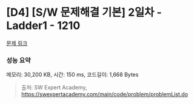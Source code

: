 # [D4] [S/W 문제해결 기본] 2일차 - Ladder1 - 1210 

[문제 링크](https://swexpertacademy.com/main/code/problem/problemDetail.do?contestProbId=AV14ABYKADACFAYh) 

### 성능 요약

메모리: 30,200 KB, 시간: 150 ms, 코드길이: 1,668 Bytes



> 출처: SW Expert Academy, https://swexpertacademy.com/main/code/problem/problemList.do